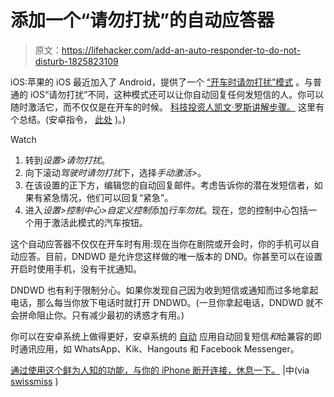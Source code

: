 # 添加一个“请勿打扰”的自动应答器

> 原文：<https://lifehacker.com/add-an-auto-responder-to-do-not-disturb-1825823109>

iOS:苹果的 iOS 最近加入了 Android，提供了一个 [“开车时请勿打扰”模式](https://lifehacker.com/ios-11-lets-you-automatically-mute-texts-and-notificati-1818587612#_ga=2.218092757.2130151020.1525698930-3846207152.1521480874) 。与普通的 iOS“请勿打扰”不同，这种模式还可以让你自动回复任何发短信的人。你可以随时激活它，而不仅仅是在开车的时候。 [科技投资人凯文·罗斯讲解步骤。](https://medium.com/@kevinrose/disconnect-and-take-a-break-from-your-iphone-by-using-this-little-known-feature-c8e6f41660da) 这里有个总结。(安卓指令， [此处](https://fieldguide.gizmodo.com/how-to-set-up-auto-respond-texts-when-youre-driving-1794911685#_ga=2.218092757.2130151020.1525698930-3846207152.1521480874) )。)

Watch

1.  转到*设置>请勿打扰*。
2.  向下滚动*驾驶时请勿打扰*下，选择*手动激活>*。
3.  在该设置的正下方，编辑您的自动回复邮件。考虑告诉你的潜在发短信者，如果有紧急情况，他们可以回复“紧急”。
4.  进入*设置>控制中心>自定义控制*添加*行车勿扰*。现在，您的控制中心包括一个用于激活此模式的汽车按钮。

这个自动应答器不仅仅在开车时有用:现在当你在剧院或开会时，你的手机可以自动应答。目前，DNDWD 是允许您这样做的唯一版本的 DND。你甚至可以在设置开启时使用手机，没有干扰通知。

DNDWD 也有利于限制分心。如果你发现自己因为收到短信或通知而过多地拿起电话，那么每当你放下电话时就打开 DNDWD。(一旦你拿起电话，DNDWD 就不会拼命阻止你。只有减少最初的诱惑才有用。)

你可以在安卓系统上做得更好，安卓系统的 [自动](https://play.google.com/store/apps/details?id=com.google.android.projection.gearhead) 应用自动回复短信*和*给兼容的即时通讯应用，如 WhatsApp、Kik、Hangouts 和 Facebook Messenger。

[通过使用这个鲜为人知的功能，与你的 iPhone 断开连接，休息一下。](https://medium.com/@kevinrose/disconnect-and-take-a-break-from-your-iphone-by-using-this-little-known-feature-c8e6f41660da) |中(via [swissmiss](http://www.swiss-miss.com/2018/05/text-autoresponder.html) )
